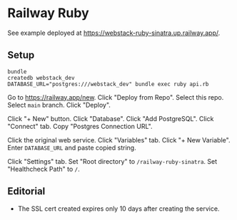 # Railway Ruby

See example deployed at
<https://webstack-ruby-sinatra.up.railway.app/>.

## Setup

```
bundle
createdb webstack_dev
DATABASE_URL="postgres:///webstack_dev" bundle exec ruby api.rb
```

Go to <https://railway.app/new>.
Click "Deploy from Repo".
Select this repo.
Select `main` branch.
Click "Deploy".

Click "+ New" button.
Click "Database".
Click "Add PostgreSQL".
Click "Connect" tab.
Copy "Postgres Connection URL".

Click the original web service.
Click "Variables" tab.
Click "+ New Variable".
Enter `DATABASE_URL` and paste copied string.

Click "Settings" tab.
Set "Root directory" to `/railway-ruby-sinatra`.
Set "Healthcheck Path" to `/`.

## Editorial

* The SSL cert created expires only 10 days after creating the service.
